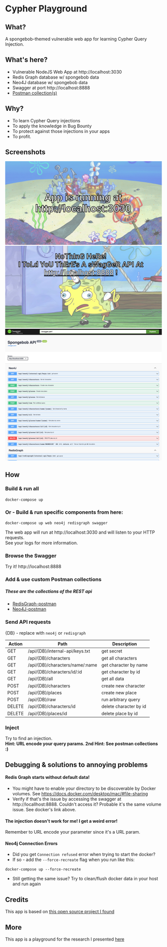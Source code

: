 
# Cypher Playground

## What?

A spongebob-themed vulnerable web app for learning Cypher Query Injection.
<br>

## What's here?
- Vulnerable NodeJS Web App at http://localhost:3030
- Redis Graph database w/ spongebob data
- Neo4J database w/ spongebob data 
- Swagger at port http://localhost:8888
- [Postman collection(s)](https://github.com/noypearl/cypher-playground/tree/main/postman)

## Why?

- To learn Cypher Query injections
- To apply the knowledge in Bug Bounty
- To protect against those injections in your apps
- To profit.

## Screenshots
![homepage](/screenshots/homepage.png?raw=true)
![error](/screenshots/404.png?raw=true)
![swagger](/screenshots/swagger.png?raw=true)

## How
### Build & run all 
```
docker-compose up
```

### Or - Build & run specific components from here: 
```
docker-compose up web neo4j redisgraph swagger
```
The web app will run at http://localhost:3030 and will listen to your HTTP requests.
<br> 
See your logs for more information.
### Browse the Swagger
Try it! http://localhost:8888

### Add & use custom Postman collections 
##### These are the collections of the REST api
- [RedisGraph-postman](https://github.com/noypearl/cypher-playground/postman/redisgraph-spongebob.postman_collection) 
- [Neo4J-postman](https://github.com/noypearl/cypher-playground/postman/neo4j-spongebob.postman_collection)

### Send API requests
{DB} - replace with `neo4j` or `redisgraph`

Action | Path | Description 
--- | --- | ---  
GET | /api/{DB}/internal-api/keys.txt | get secret
GET | /api/{DB}/characters | get all characters
GET | /api/{DB}/characters/name/:name | get character by name
GET | /api/{DB}/characters/id/:id | get character by id
GET | /api/{DB}/all | get all data
POST | /api/{DB}/characters | create new character
POST | /api/{DB}/places | create new place
POST | /api/{DB}/raw | run arbitrary query
DELETE | /api/{DB}/characters/id | delete character by id
DELETE | /api/{DB}/places/id | delete place by id

### Inject
Try to find an injection. 
<br> 
**Hint: URL encode your query params. 2nd Hint: See postman collections :)**

## Debugging & solutions to annoying problems
#### Redis Graph starts without default data!
- You might have to enable your directory to be discoverable by Docker volumes. 
See https://docs.docker.com/desktop/mac/#file-sharing
- Verify if that's the issue by accessing the swagger at http://locallhost:8888. Couldn't access it? Probable it's the same volume issue. See docker's link above. 

#### The injection doesn't work for me! I get a weird error!
Remember to URL encode your parameter since it's a URL param.

#### Neo4j Connection Errors
- Did you get `Connection refused` error when trying to start the docker?
- If so - add the `--force-recreate` flag when you run like this:
```
docker-compose up --force-recreate
``` 
- Still getting the same issue? Try to clean/flush docker data in your host and run again

## Credits
This app is based on [this open source project I found](https://github.com/morkin1792/CIWA)

## More
This app is a playground for the research I presented [here](https://bsidestlv.com/agenda/cypher_query_injection___the_new__sql_injection__we_aren_t_aware_of/)

